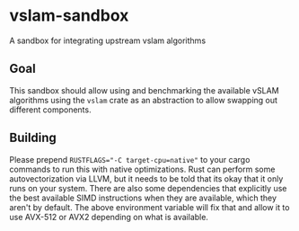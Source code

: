 # vslam-sandbox

A sandbox for integrating upstream vslam algorithms

## Goal

This sandbox should allow using and benchmarking the available vSLAM algorithms using the `vslam` crate as an abstraction to allow swapping out different components.

## Building

Please prepend `RUSTFLAGS="-C target-cpu=native"` to your cargo commands to run this with
native optimizations. Rust can perform some autovectorization via LLVM, but it needs to be
told that its okay that it only runs on your system. There are also some dependencies that
explicitly use the best available SIMD instructions when they are available, which they
aren't by default. The above environment variable will fix that and allow it to use AVX-512
or AVX2 depending on what is available.
